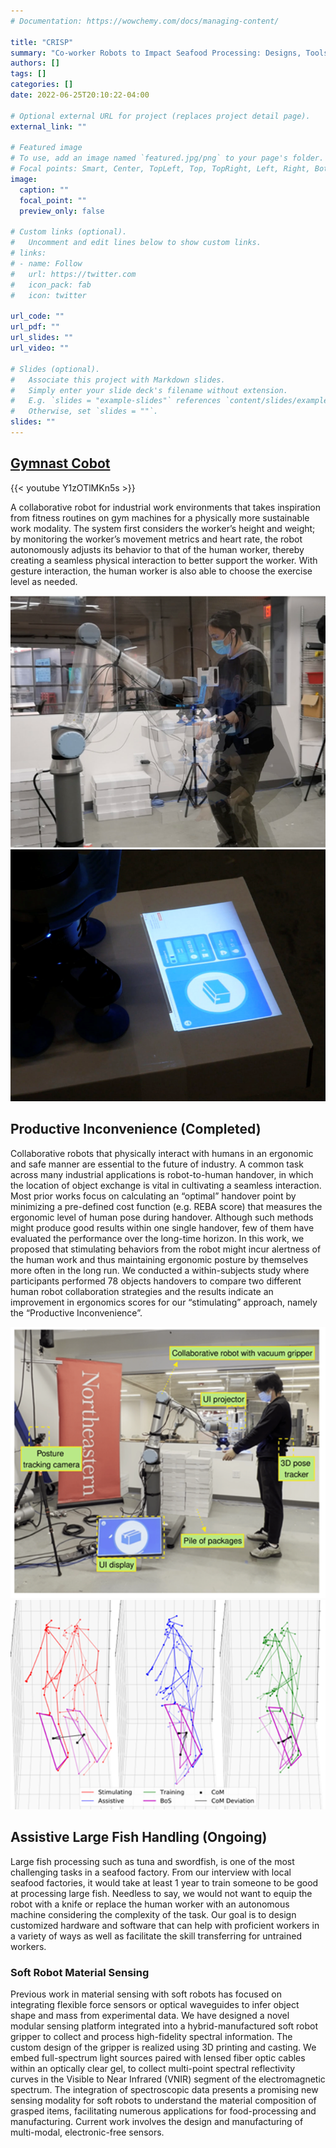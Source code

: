 ```yaml
---
# Documentation: https://wowchemy.com/docs/managing-content/

title: "CRISP"
summary: "Co-worker Robots to Impact Seafood Processing: Designs, Tools and Methods for Enhanced Worker Experience"
authors: []
tags: []
categories: []
date: 2022-06-25T20:10:22-04:00

# Optional external URL for project (replaces project detail page).
external_link: ""

# Featured image
# To use, add an image named `featured.jpg/png` to your page's folder.
# Focal points: Smart, Center, TopLeft, Top, TopRight, Left, Right, BottomLeft, Bottom, BottomRight.
image:
  caption: ""
  focal_point: ""
  preview_only: false

# Custom links (optional).
#   Uncomment and edit lines below to show custom links.
# links:
# - name: Follow
#   url: https://twitter.com
#   icon_pack: fab
#   icon: twitter

url_code: ""
url_pdf: ""
url_slides: ""
url_video: ""

# Slides (optional).
#   Associate this project with Markdown slides.
#   Simply enter your slide deck's filename without extension.
#   E.g. `slides = "example-slides"` references `content/slides/example-slides.md`.
#   Otherwise, set `slides = ""`.
slides: ""
---
```


## [Gymnast Cobot](https://xdlab.camd.northeastern.edu/gymnast_cobot/)

{{< youtube Y1zOTlMKn5s >}}

A collaborative robot for industrial work environments that takes inspiration from fitness routines on gym machines for a physically more sustainable work modality. The system first considers the worker’s height and weight; by monitoring the worker’s movement metrics and heart rate, the robot autonomously adjusts its behavior to that of the human worker, thereby creating a seamless physical interaction to better support the worker. With gesture interaction, the human worker is also able to choose the exercise level as needed.

![screen reader text](crisp1.png)
![screen reader text](crisp2.png)

## Productive Inconvenience (Completed)

Collaborative robots that physically interact with humans in an ergonomic and safe manner are essential to the future of industry. A common task across many industrial applications is robot-to-human handover, in which the location of object exchange is vital in cultivating a seamless interaction. Most prior works focus on calculating an “optimal” handover point by minimizing a pre-defined cost function (e.g. REBA score) that measures the ergonomic level of human pose during handover. Although such methods might produce good results within one single handover, few of them have evaluated the performance over the long-time horizon. In this work, we proposed that stimulating behaviors from the robot might incur alertness of the human work and thus maintaining ergonomic posture by themselves more often in the long run. We conducted a within-subjects study where participants performed 78 objects handovers to compare two different human robot collaboration strategies and the results indicate an improvement in ergonomics scores for our “stimulating” approach, namely the “Productive Inconvenience”.

![screen reader](crisp3.png "Overview of our robot-to-human handover setup and the robotic architecture components.")
![screen reader](crisp4.png "Movement in whole body pose and CoM across three consecutive handovers.")



## Assistive Large Fish Handling (Ongoing)

Large fish processing such as tuna and swordfish, is one of the most challenging tasks in a seafood factory. From our interview with local seafood factories, it would take at least 1 year to train someone to be good at processing large fish.  Needless to say, we would not want to equip the robot with a knife or replace the human worker with an autonomous machine considering the complexity of the task. Our goal is to design customized hardware and software that can help with proficient workers in a variety of ways as well as facilitate the skill transferring for untrained workers.

### Soft Robot Material Sensing

Previous work in material sensing with soft robots has focused on integrating flexible force sensors or optical waveguides to infer object shape and mass from experimental data. We have designed a novel modular sensing platform integrated into a hybrid-manufactured soft robot gripper to collect and process high-fidelity spectral information. The custom design of the gripper is realized using 3D printing and casting. We embed full-spectrum light sources paired with lensed fiber optic cables within an optically clear gel, to collect multi-point spectral reflectivity curves in the Visible to Near Infrared (VNIR) segment of the electromagnetic spectrum. The integration of spectroscopic data presents a promising new sensing modality for soft robots to understand the material composition of grasped items, facilitating numerous applications for food-processing and manufacturing. Current work involves the design and manufacturing of multi-modal, electronic-free sensors.
